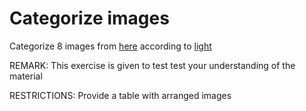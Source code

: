 # Categorize images
Categorize 8 images from [here](https://dylancolestudio.com/avatar-1) according to [light](https://www.youtube.com/watch?v=RG83v_oQ4DY)

REMARK: This exercise is given to test test your understanding of the material 

RESTRICTIONS: Provide a table with arranged images 

